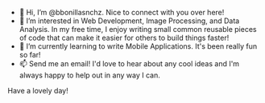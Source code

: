 - 👋 Hi, I’m @bbonillasnchz. Nice to connect with you over here!
- 👀 I’m interested in Web Development, Image Processing, and Data Analysis. In my free time, I enjoy writing small common reusable pieces of code that can make it easier for others to build things faster!
- 🌱 I’m currently learning to write Mobile Applications. It's been really fun so far!
- 📫 Send me an email! I'd love to hear about any cool ideas and I'm always happy to help out in any way I can.

Have a lovely day!

<!---
bbonillasnchz/bbonillasnchz is a ✨ special ✨ repository because its `README.md` (this file) appears on your GitHub profile.
You can click the Preview link to take a look at your changes.
--->
